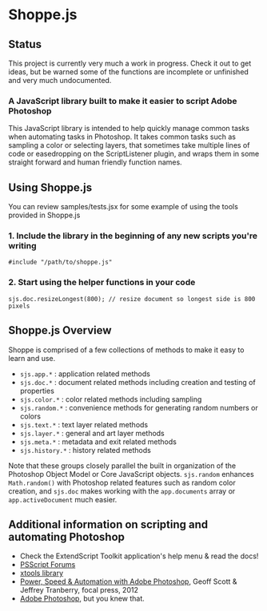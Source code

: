 Shoppe.js
=========

Status
------

This project is currently very much a work in progress. Check it out to get ideas, but be warned some of the functions are incomplete or unfinished and very much undocumented.




### A JavaScript library built to make it easier to script Adobe Photoshop

This JavaScript library is intended to help quickly manage common tasks when automating tasks in Photoshop. It takes common tasks such as sampling a color or selecting layers, that sometimes take multiple lines of code or easedropping on the ScriptListener plugin, and wraps them in some straight forward and human friendly function names.

Using Shoppe.js
---------------

You can review samples/tests.jsx for some example of using the tools provided in Shoppe.js

### 1. Include the library in the beginning of any new scripts you're writing

`#include "/path/to/shoppe.js"`

### 2. Start using the helper functions in your code

`sjs.doc.resizeLongest(800); // resize document so longest side is 800 pixels`


Shoppe.js Overview
------------------

Shoppe is comprised of a few collections of methods to make it easy to learn and use.

* `sjs.app.*` : application related methods
* `sjs.doc.*` : document related methods including creation and testing of properties
* `sjs.color.*` : color related methods including sampling
* `sjs.random.*` : convenience methods for generating random numbers or colors
* `sjs.text.*` : text layer related methods
* `sjs.layer.*` : general and art layer methods
* `sjs.meta.*` : metadata and exit related methods
* `sjs.history.*` : history related methods

Note that these groups closely parallel the built in organization of the Photoshop Object Model or Core JavaScript objects. `sjs.random` enhances `Math.random()` with Photoshop related features such as random color creation, and `sjs.doc` makes working with the `app.documents` array or `app.activeDocument` much easier.


Additional information on scripting and automating Photoshop
------------------------------------------------------------

* Check the ExtendScript Toolkit application's help menu & read the docs!
* [PSScript Forums](http://www.ps-scripts.com/bb/)
* [xtools library](http://ps-scripts.sourceforge.net/xtools.html)
* [Power, Speed & Automation with Adobe Photoshop](http://www.amazon.com/dp/0240820835/?tag=planamher-20), Geoff Scott & Jeffrey Tranberry, focal press, 2012
* [Adobe Photoshop](http://www.photoshop.com/products/photoshop), but you knew that.